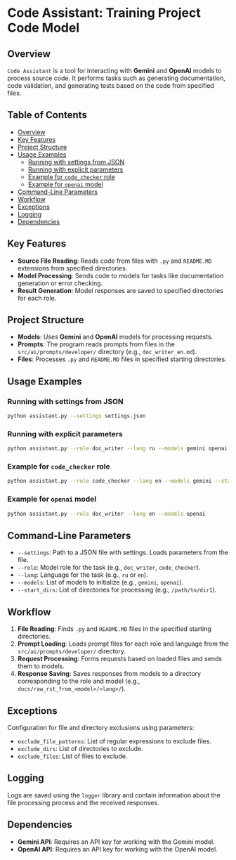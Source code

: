 # Code Assistant: Training Project Code Model

## Overview

`Code Assistant` is a tool for interacting with **Gemini** and **OpenAI** models to process source code. It performs tasks such as generating documentation, code validation, and generating tests based on the code from specified files.

## Table of Contents

* [Overview](#overview)
* [Key Features](#key-features)
* [Project Structure](#project-structure)
* [Usage Examples](#usage-examples)
    * [Running with settings from JSON](#running-with-settings-from-json)
    * [Running with explicit parameters](#running-with-explicit-parameters)
    * [Example for `code_checker` role](#example-for-code_checker-role)
    * [Example for `openai` model](#example-for-openai-model)
* [Command-Line Parameters](#command-line-parameters)
* [Workflow](#workflow)
* [Exceptions](#exceptions)
* [Logging](#logging)
* [Dependencies](#dependencies)


## Key Features

- **Source File Reading**: Reads code from files with `.py` and `README.MD` extensions from specified directories.
- **Model Processing**: Sends code to models for tasks like documentation generation or error checking.
- **Result Generation**: Model responses are saved to specified directories for each role.


## Project Structure

- **Models**: Uses **Gemini** and **OpenAI** models for processing requests.
- **Prompts**: The program reads prompts from files in the `src/ai/prompts/developer/` directory (e.g., `doc_writer_en.md`).
- **Files**: Processes `.py` and `README.MD` files in specified starting directories.


## Usage Examples

### Running with settings from JSON

```bash
python assistant.py --settings settings.json
```

### Running with explicit parameters

```bash
python assistant.py --role doc_writer --lang ru --models gemini openai --start_dirs /path/to/dir1 /path/to/dir2
```

### Example for `code_checker` role

```bash
python assistant.py --role code_checker --lang en --models gemini --start_dirs /path/to/dir
```

### Example for `openai` model

```bash
python assistant.py --role doc_writer --lang en --models openai
```


## Command-Line Parameters

- `--settings`: Path to a JSON file with settings. Loads parameters from the file.
- `--role`: Model role for the task (e.g., `doc_writer`, `code_checker`).
- `--lang`: Language for the task (e.g., `ru` or `en`).
- `--models`: List of models to initialize (e.g., `gemini`, `openai`).
- `--start_dirs`: List of directories for processing (e.g., `/path/to/dir1`).


## Workflow

1. **File Reading**: Finds `.py` and `README.MD` files in the specified starting directories.
2. **Prompt Loading**: Loads prompt files for each role and language from the `src/ai/prompts/developer/` directory.
3. **Request Processing**: Forms requests based on loaded files and sends them to models.
4. **Response Saving**: Saves responses from models to a directory corresponding to the role and model (e.g., `docs/raw_rst_from_<model>/<lang>/`).


## Exceptions

Configuration for file and directory exclusions using parameters:
- `exclude_file_patterns`: List of regular expressions to exclude files.
- `exclude_dirs`: List of directories to exclude.
- `exclude_files`: List of files to exclude.


## Logging

Logs are saved using the `logger` library and contain information about the file processing process and the received responses.


## Dependencies

- **Gemini API**: Requires an API key for working with the Gemini model.
- **OpenAI API**: Requires an API key for working with the OpenAI model.